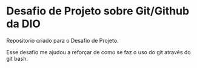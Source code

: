 # Desafio de Projeto sobre Git/Github da DIO
Repositorio criado para o Desafio de Projeto.

Esse desafio me ajudou a reforçar de como se faz o uso do git através do git bash.
